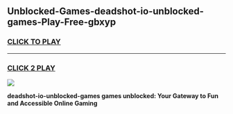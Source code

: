 
## Unblocked-Games-deadshot-io-unblocked-games-Play-Free-gbxyp
<h3>
<a href="https://premium76.site?title=deadshot-io-unblocked-games&ref=18A">CLICK TO PLAY</a></h3>
<hr>

<h3>
<a href="https://premium76.site?title=deadshot-io-unblocked-games&ref=18A">CLICK 2 PLAY</a>
  
</h3>

<a href="https://premium76.site?title=deadshot-io-unblocked-games&ref=18A"><img src="https://clearcache.store/games.png"></a>


**deadshot-io-unblocked-games games unblocked: Your Gateway to Fun and Accessible Online Gaming**
